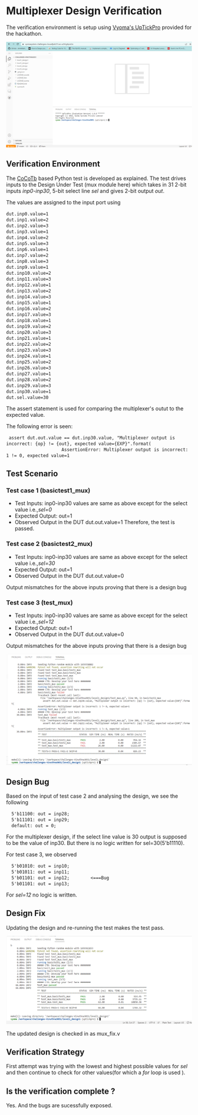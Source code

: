 # Multiplexer Design Verification

The verification environment is setup using [Vyoma's UpTickPro](https://vyomasystems.com) provided for the hackathon.

![](https://github.com/vyomasystems-lab/challenges-Vinuthna3031/blob/master/vyoma.png?raw=true)

## Verification Environment

The [CoCoTb](https://www.cocotb.org/) based Python test is developed as explained. The test drives inputs to the Design Under Test (mux module here) which takes in 31 2-bit inputs *inp0-inp30*, 5-bit select line *sel* and gives 2-bit output *out*.

The values are assigned to the input port using 
```
dut.inp0.value=1
dut.inp1.value=2
dut.inp2.value=3
dut.inp3.value=1
dut.inp4.value=2
dut.inp5.value=3
dut.inp6.value=1
dut.inp7.value=2
dut.inp8.value=3
dut.inp9.value=1
dut.inp10.value=2
dut.inp11.value=3
dut.inp12.value=1
dut.inp13.value=2
dut.inp14.value=3
dut.inp15.value=1
dut.inp16.value=2
dut.inp17.value=3
dut.inp18.value=1
dut.inp19.value=2
dut.inp20.value=3
dut.inp21.value=1
dut.inp22.value=2
dut.inp23.value=3
dut.inp24.value=1
dut.inp25.value=2
dut.inp26.value=3
dut.inp27.value=1
dut.inp28.value=2
dut.inp29.value=3
dut.inp30.value=1
dut.sel.value=30
```

The assert statement is used for comparing the multiplexer's outut to the expected value.

The following error is seen:
```
 assert dut.out.value == dut.inp30.value, "Multiplexer output is incorrect: {op} != {out}, expected value={EXP}".format(
                     AssertionError: Multiplexer output is incorrect: 1 != 0, expected value=1
```
## Test Scenario 
### Test case 1 (basictest1_mux)
- Test Inputs: inp0-inp30 values are same as above except for the select value i.e.,*sel=0*
- Expected Output: out=1
- Observed Output in the DUT dut.out.value=1
Therefore, the test is passed.

### Test case 2 (basictest2_mux)
- Test Inputs: inp0-inp30 values are same as above except for the select value i.e.,*sel=30*
- Expected Output: out=1
- Observed Output in the DUT dut.out.value=0

Output mismatches for the above inputs proving that there is a design bug

### Test case 3 (test_mux)
- Test Inputs: inp0-inp30 values are same as above except for the select value i.e.,*sel=12*
- Expected Output: out=1
- Observed Output in the DUT dut.out.value=0

Output mismatches for the above inputs proving that there is a design bug

![](https://github.com/vyomasystems-lab/challenges-Vinuthna3031/blob/master/level1_design1/mux_failed%20test%20case.png)

## Design Bug
Based on the input of test case 2 and analysing the design, we see the following

```
  5'b11100: out = inp28;
  5'b11101: out = inp29;
  default: out = 0; 
```
For the multiplexer design, if the select line value is 30 output is supposed to be the value of inp30. But there is no logic written for sel=30(5'b11110).

For test case 3, we observed
```
  5'b01010: out = inp10;
  5'b01011: out = inp11;
  5'b01101: out = inp12;        <===Bug
  5'b01101: out = inp13; 
``` 
For *sel=12* no logic is written.

## Design Fix
Updating the design and re-running the test makes the test pass.

![](https://github.com/vyomasystems-lab/challenges-Vinuthna3031/blob/master/level1_design1/mux_fixed%20bugs.png)

The updated design is checked in as mux_fix.v

## Verification Strategy
First attempt was trying with the lowest and highest possible values for *sel* and then continue to check for other values(for which a *for* loop is used ).

## Is the verification complete ?
Yes. And the bugs are sucessfully exposed.
